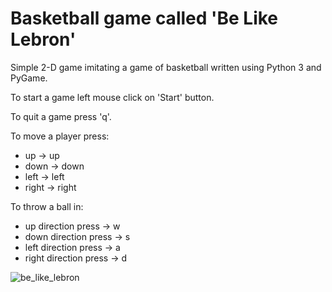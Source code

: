 # Basketball game called 'Be Like Lebron'

Simple 2-D game imitating a game of basketball written using Python 3 and PyGame.

To start a game left mouse click on 'Start' button.

To quit a game press 'q'.

To move a player press:
- up    -> up
- down  -> down
- left  -> left
- right -> right

To throw a ball in:
- up direction press    -> w
- down direction press  -> s
- left direction press  -> a
- right direction press -> d

![be_like_lebron](https://user-images.githubusercontent.com/15100588/78503159-369ecb00-7765-11ea-97c8-039a236ea668.png)
